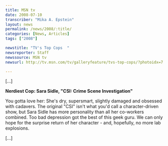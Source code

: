 ```yaml
---
title: MSN tv
date: 2008-07-10
transcriber: "Mika A. Epstein"
layout: news
permalink: /news/2008/:title/
categories: [News, Articles]
tags: ["2008"]

newstitle: "TV's Top Cops  "
newsreporter: Staff
newssource: MSN tv
newsurl: http://tv.msn.com/tv/galleryfeature/tvs-top-cops/?photoidx=7

---
```


[...]

**Nerdiest Cop: Sara Sidle, "CSI: Crime Scene Investigation"**

You gotta love her: She's dry, supersmart, slightly damaged and obsessed with cadavers. The original "CSI" isn't what you'd call a character-driven show, but Sara Sidle has more personality than all her co-workers combined. Too bad depression got the best of this geek guru. We can only hope for the surprise return of her character - and, hopefully, no more lab explosions.

[...]
